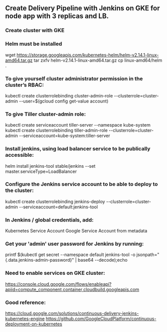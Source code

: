 ## Create Delivery Pipeline with Jenkins on GKE for node app with 3 replicas and LB.

### Create cluster with GKE

### Helm must be installed

wget https://storage.googleapis.com/kubernetes-helm/helm-v2.14.1-linux-amd64.tar.gz
tar zxfv helm-v2.14.1-linux-amd64.tar.gz 
cp linux-amd64/helm .


### To give yourself cluster administrator permission in the cluster’s RBAC:

kubectl create clusterrolebinding cluster-admin-role --clusterrole=cluster-admin --user=$(gcloud config get-value account)

### To give Tiller cluster-admin role:

kubectl create serviceaccount tiller-server --namespace kube-system
kubectl create clusterrolebinding tiller-admin-role --clusterrole=cluster-admin --serviceaccount=kube-system:tiller-server

### Install jenkins, using load balancer service to be publically accessible:

helm install jenkins-tool stable/jenkins --set master.serviceType=LoadBalancer

### Configure the Jenkins service account to be able to deploy to the cluster:

kubectl create clusterrolebinding jenkins-deploy --clusterrole=cluster-admin --serviceaccount=default:jenkins-tool

### In Jenkins / global credentials, add:

  Kubernetes Service Account
  Google Service Account from metadata

### Get your 'admin' user password for Jenkins by running:

printf $(kubectl get secret --namespace default jenkins-tool -o jsonpath="{.data.jenkins-admin-password}" | base64 --decode);echo

### Need to enable services on GKE cluster:

https://console.cloud.google.com/flows/enableapi?apiid=compute_component,container,cloudbuild.googleapis.com

### Good reference: 

https://cloud.google.com/solutions/continuous-delivery-jenkins-kubernetes-engine
https://github.com/GoogleCloudPlatform/continuous-deployment-on-kubernetes